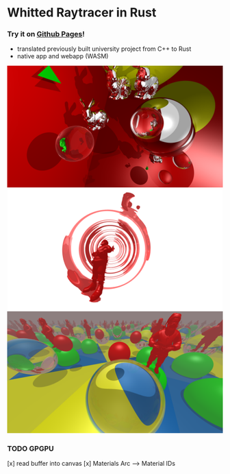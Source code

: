 # Whitted Raytracer in Rust
### Try it on [Github Pages](https://therdel.github.io/rust_raytracer)!
- translated previously built university project from C++ to Rust
- native app and webapp (WASM)


![](renders/reflective_bunnies.png)
![](renders/mirror-sphere_no-reflective-dimming.png)
![](renders/infinity_santa.png)



### TODO GPGPU
[x] read buffer into canvas
[x] Materials Arc --> Material IDs
